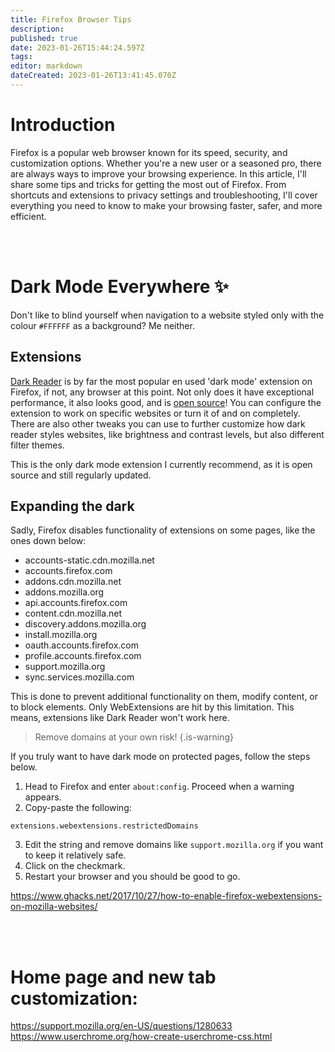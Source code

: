 ```yaml
---
title: Firefox Browser Tips
description: 
published: true
date: 2023-01-26T15:44:24.597Z
tags: 
editor: markdown
dateCreated: 2023-01-26T13:41:45.070Z
---
```


# Introduction
Firefox is a popular web browser known for its speed, security, and customization options. Whether you're a new user or a seasoned pro, there are always ways to improve your browsing experience. 
In this article, I'll share some tips and tricks for getting the most out of Firefox. From shortcuts and extensions to privacy settings and troubleshooting, I'll cover everything you need to know to make your browsing faster, safer, and more efficient.

<br>
<br>


# Dark Mode Everywhere ✨
Don't like to blind yourself when navigation to a website styled only with the colour `#FFFFFF` as a background? Me neither.
<br>

## Extensions

[Dark Reader](https://addons.mozilla.org/en-US/firefox/addon/darkreader/) is by far the most popular en used 'dark mode' extension on Firefox, if not, any browser at this point.
Not only does it have exceptional performance, it also looks good, and is [open source](https://github.com/darkreader/darkreader)!
You can configure the extension to work on specific websites or turn it of and on completely. There are also other tweaks you can use to further customize how dark reader styles websites, like brightness and contrast levels, but also different filter themes.

This is the only dark mode extension I currently recommend, as it is open source and still regularly updated.
<br>

## Expanding the dark
Sadly, Firefox disables functionality of extensions on some pages, like the ones down below:

- accounts-static.cdn.mozilla.net
- accounts.firefox.com
- addons.cdn.mozilla.net
- addons.mozilla.org
- api.accounts.firefox.com
- content.cdn.mozilla.net
- discovery.addons.mozilla.org
- install.mozilla.org
- oauth.accounts.firefox.com
- profile.accounts.firefox.com
- support.mozilla.org
- sync.services.mozilla.com

This is done to prevent additional functionality on them, modify content, or to block elements. Only WebExtensions are hit by this limitation. This means, extensions like Dark Reader won't work here.
<br>

> Remove domains at your own risk!
{.is-warning}

If you truly want to have dark mode on protected pages, follow the steps below.

1. Head to Firefox and enter `about:config`. Proceed when a warning appears.
2. Copy-paste the following:
```
extensions.webextensions.restrictedDomains
```
3. Edit the string and remove domains like `support.mozilla.org` if you want to keep it relatively safe. 
4. Click on the checkmark.
5. Restart your browser and you should be good to go.

https://www.ghacks.net/2017/10/27/how-to-enable-firefox-webextensions-on-mozilla-websites/

<br>
<br>

# Home page and new tab customization:
https://support.mozilla.org/en-US/questions/1280633
https://www.userchrome.org/how-create-userchrome-css.html